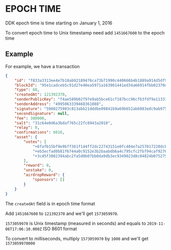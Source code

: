 # EPOCH TIME

DDK epoch time is time starting on January 1, 2016

To convert epoch time to Unix timestamp need add `1451667600` to the epoch time

## Example

For example, we have a transaction

```json
{
    "id": "f833a3313ee4e7b18ab92189476ca73b71990c440666b4b1889a914d5df9e25b",
    "blockId": "95e1cadceb5c91d27e40ea5971a163901441ed34a66914fbb02370d7a1e2534e",
    "type": 60,
    "createdAt": 121392370,
    "senderPublicKey": "f4ae589b02f97e9ab5bce61cf187bcc96cfb3fdf9a11333703a682b7d47c8dc2",
    "senderAddress": "4995063339468361088",
    "signature": "5960275983c813abb21dddbe09841b9a69b652ab6083edc9ab97593964e75d3f9ca98c44ca2c5d363b6d7f1065e1c4ed6a794351ca5573454afe809a8b2a2b01",
    "secondSignature": null,
    "fee": 380000,
    "salt": "31c64e0d6a3bdaf765c22fc8943a2010",
    "relay": 0,
    "confirmations": 6016,
    "asset": {
        "votes": [
            "+6fafb15bf9e9bff361f144ff2dc22743151e0fc404e7a257017220dcb09c31a3",
            "+eb3ecfad0b81f6744a0c9152e3b2baabdb6a4c795cfc2fbf94caf9276bbf1cb7",
            "+3c45f3082394abc2fa5d0b07bb0da9db3ec9349023d8c04824b0752756e4ff6e"
        ],
        "reward": 0,
        "unstake": 0,
        "airdropReward": {
            "sponsors": []
        }
    }
}
```

The `createdAt` field is in epoch time format

Add `1451667600` to `121392370` and we'll get `1573059970`.

`1573059970` is Unix timestamp (measured in seconds) and equals to `2019-11-06T17:06:10.000Z` ISO 8601 format

To convert to milliseconds, multiply `1573059970` by `1000` and we'll get `1573059970000`
